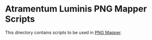# Atramentum Luminis PNG Mapper Scripts

This directory contains scripts to be used in [PNG Mapper](https://nylfae.fr/png-mapper/).
